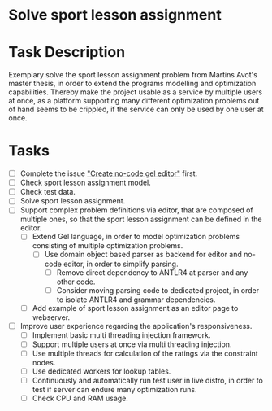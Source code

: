 # Solve sport lesson assignment
# Task Description
Exemplary solve the sport lesson assignment problem from Martins Avot's master thesis,
in order to extend the programs modelling and optimization capabilities.
Thereby make the project usable as a service by multiple users at once,
as a platform supporting many different optimization problems out of hand seems to be crippled,
if the service can only be used by one user at once.
# Tasks
* [ ] Complete the issue ["Create no-code gel editor"](./2024-05-31-create-no-code-gel-editor.md) first.
* [ ] Check sport lesson assignment model.
* [ ] Check test data.
* [ ] Solve sport lesson assignment.
* [ ] Support complex problem definitions via editor, that are composed of multiple ones,
  so that the sport lesson assignment can be defined in the editor.
    * [ ] Extend Gel language, in order to model optimization problems consisting of multiple optimization problems.
        * [ ] Use domain object based parser as backend for editor and no-code editor, in order to simplify parsing.
            * [ ] Remove direct dependency to ANTLR4 at parser and any other code.
            * [ ] Consider moving parsing code to dedicated project, in order to isolate ANTLR4 and grammar dependencies.
    * [ ] Add example of sport lesson assignment as an editor page to webserver. 
* [ ] Improve user experience regarding the application's responsiveness.
    * [ ] Implement basic multi threading injection framework.
    * [ ] Support multiple users at once via multi threading injection.
    * [ ] Use multiple threads for calculation of the ratings via the constraint nodes.
    * [ ] Use dedicated workers for lookup tables.
    * [ ] Continuously and automatically run test user in live distro, in order to test if server can endure many optimization runs.
    * [ ] Check CPU and RAM usage.